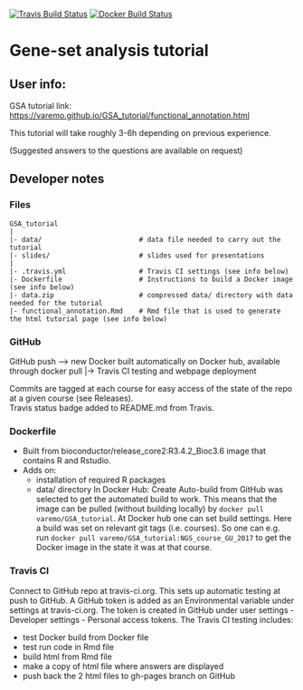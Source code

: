 [![Travis Build Status](https://travis-ci.org/varemo/GSA_tutorial.svg?branch=master)](https://travis-ci.org/varemo/GSA_tutorial)
[![Docker Build Status](https://img.shields.io/docker/build/varemo/gsa_tutorial.svg)]()

# Gene-set analysis tutorial

## User info:
GSA tutorial link:
https://varemo.github.io/GSA_tutorial/functional_annotation.html

This tutorial will take roughly 3-6h depending on previous experience.

(Suggested answers to the questions are available on request)

## Developer notes

### Files

    GSA_tutorial
    |
    |- data/                        # data file needed to carry out the tutorial
    |- slides/                      # slides used for presentations
    |
    |- .travis.yml                  # Travis CI settings (see info below)
    |- Dockerfile                   # Instructions to build a Docker image (see info below)
    |- data.zip                     # compressed data/ directory with data needed for the tutorial
    |- functional_annotation.Rmd    # Rmd file that is used to generate the html tutorial page (see info below)

### GitHub    

GitHub push --> new Docker built automatically on Docker hub, available through docker pull
            |-> Travis CI testing and webpage deployment

Commits are tagged at each course for easy access of the state of the repo at a given course (see Releases).  
Travis status badge added to README.md from Travis.

### Dockerfile
* Built from bioconductor/release_core2:R3.4.2_Bioc3.6 image that contains R and Rstudio. 
* Adds on: 
  - installation of required R packages
  - data/ directory
In Docker Hub: Create Auto-build from GitHub was selected to get the automated build to work.
This means that the image can be pulled (without building locally) by `docker pull varemo/GSA_tutorial`.
At Docker hub one can set build settings. Here a build was set on relevant git tags (i.e. courses).
So one can e.g. run `docker pull varemo/GSA_tutorial:NGS_course_GU_2017` to get the Docker image in the state it was at that course.

### Travis CI
Connect to GitHub repo at travis-ci.org. This sets up automatic testing at push to GitHub.
A GitHub token is added as an Environmental variable under settings at travis-ci.org.
The token is created in GitHub under user settings - Developer settings - Personal access tokens.
The Travis CI testing includes:
  * test Docker build from Docker file
  * test run code in Rmd file
  * build html from Rmd file
  * make a copy of html file where answers are displayed
  * push back the 2 html files to gh-pages branch on GitHub